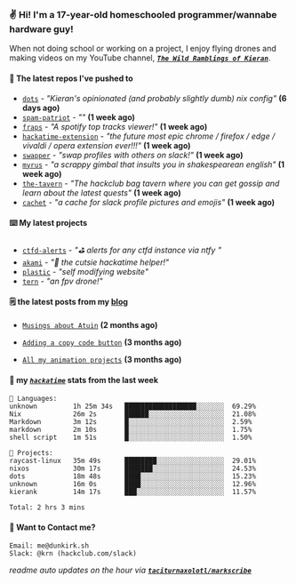 ### ✌️ Hi! I'm a 17-year-old homeschooled programmer/wannabe hardware guy!

When not doing school or working on a project, I enjoy flying drones and making videos on my YouTube channel, [**_`The Wild Ramblings of Kieran`_**](https://youtube.com/@kieran.rambles).

#### 👷 The latest repos I've pushed to

- [`dots`](https://github.com/taciturnaxolotl/dots) - _"Kieran's opinionated (and probably slightly dumb) nix config"_ **(6 days ago)**
- [`spam-patriot`](https://github.com/taciturnaxolotl/spam-patriot) - _""_ **(1 week ago)**
- [`fraps`](https://github.com/taciturnaxolotl/fraps) - _"A spotify top tracks viewer!"_ **(1 week ago)**
- [`hackatime-extension`](https://github.com/taciturnaxolotl/hackatime-extension) - _"the future most epic chrome / firefox / edge / vivaldi / opera extension ever!!!"_ **(1 week ago)**
- [`swapper`](https://github.com/taciturnaxolotl/swapper) - _"swap profiles with others on slack!"_ **(1 week ago)**
- [`myrus`](https://github.com/taciturnaxolotl/myrus) - _"a scrappy gimbal that insults you in shakespearean english"_ **(1 week ago)**
- [`the-tavern`](https://github.com/taciturnaxolotl/the-tavern) - _"The hackclub bag tavern where you can get gossip and learn about the latest quests"_ **(1 week ago)**
- [`cachet`](https://github.com/taciturnaxolotl/cachet) - _"a cache for slack profile pictures and emojis"_ **(1 week ago)**

#### ⌨️ My latest projects

- [`ctfd-alerts`](https://github.com/taciturnaxolotl/ctfd-alerts) - _"⛳ alerts for any ctfd instance via ntfy "_
- [`akami`](https://github.com/taciturnaxolotl/akami) - _"🌷 the cutsie hackatime helper!"_
- [`plastic`](https://github.com/taciturnaxolotl/plastic) - _"self modifying website"_
- [`tern`](https://github.com/taciturnaxolotl/tern) - _"an fpv drone!"_

#### 🗒️ the latest posts from my [blog](https://dunkirk.sh)

- [`Musings about Atuin`](https://dunkirk.sh/blog/atuin/) **(2 months ago)**

- [`Adding a copy code button`](https://dunkirk.sh/blog/adding-a-copy-button/) **(3 months ago)**

- [`All my animation projects`](https://dunkirk.sh/blog/my-animations/) **(3 months ago)**



#### 📡 my [_`hackatime`_](https://waka.hackclub.com) stats from the last week

```text
💾 Languages:
unknown         1h 25m 34s   ██████████████████░░░░░░░  69.29%
Nix             26m 2s       ██████░░░░░░░░░░░░░░░░░░░  21.08%
Markdown        3m 12s       █░░░░░░░░░░░░░░░░░░░░░░░░  2.59%
markdown        2m 10s       █░░░░░░░░░░░░░░░░░░░░░░░░  1.75%
shell script    1m 51s       █░░░░░░░░░░░░░░░░░░░░░░░░  1.50%

💼 Projects:
raycast-linux   35m 49s      ████████░░░░░░░░░░░░░░░░░  29.01%
nixos           30m 17s      ███████░░░░░░░░░░░░░░░░░░  24.53%
dots            18m 48s      ████░░░░░░░░░░░░░░░░░░░░░  15.23%
unknown         16m 0s       ████░░░░░░░░░░░░░░░░░░░░░  12.96%
kierank         14m 17s      ███░░░░░░░░░░░░░░░░░░░░░░  11.57%

Total: 2 hrs 3 mins
```

#### 📮 Want to Contact me?

```text
Email: me@dunkirk.sh
Slack: @krn (hackclub.com/slack)
```

_readme auto updates on the hour via [**`taciturnaxolotl/markscribe`**](https://github.com/taciturnaxolotl/markscribe)_
